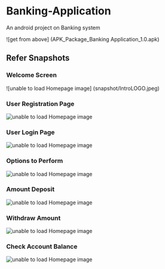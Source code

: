 # Banking-Application
An android project on Banking system

![get from above] (APK_Package_Banking Application_1.0.apk)

## Refer Snapshots
### Welcome Screen
![unable to load Homepage image] (snapshot/IntroLOGO.jpeg)

### User Registration Page
![unable to load Homepage image](snapshot/registration.jpeg)

### User Login Page 
![unable to load Homepage image](snapshot/login.jpeg)

### Options to Perform
![unable to load Homepage image](snapshot/welcome_options.jpeg)

### Amount Deposit
![unable to load Homepage image](snapshot/deposit.jpeg)

### Withdraw Amount
![unable to load Homepage image](snapshot/withdraw.jpeg)

### Check Account Balance
![unable to load Homepage image](snapshot/account_balance.jpeg)
